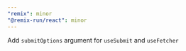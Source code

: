 ```yaml
---
"remix": minor
"@remix-run/react": minor
---
```


Add `submitOptions` argument for `useSubmit` and `useFetcher`
